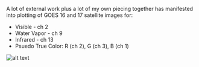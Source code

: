 A lot of external work plus a lot of my own piecing together has manifested into plotting of GOES 16 and 17 satellite images for: 

* Visible - ch 2
* Water Vapor - ch 9
* Infrared - ch 13
* Psuedo True Color: R (ch 2), G (ch 3), B (ch 1)

![alt text](https://github.com/MethaneRain/Weather-Jupyter-Notebooks/blob/master/GOES%20Satellite%20Maps/Sample%20Maps/GOES17_TrueColor_Jan16_2019.gif)
